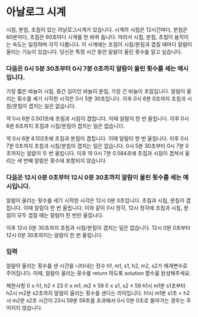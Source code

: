 # 아날로그 시계

시침, 분침, 초침이 있는 아날로그시계가 있습니다. 시계의 시침은 12시간마다, 분침은 60분마다, 초침은 60초마다 시계를 한 바퀴 돕니다. 따라서 시침, 분침, 초침이 움직이는 속도는 일정하며 각각 다릅니다. 이 시계에는 초침이 시침/분침과 겹칠 때마다 알람이 울리는 기능이 있습니다. 당신은 특정 시간 동안 알람이 울린 횟수를 알고 싶습니다.

### 다음은 0시 5분 30초부터 0시 7분 0초까지 알람이 울린 횟수를 세는 예시입니다.

가장 짧은 바늘이 시침, 중간 길이인 바늘이 분침, 가장 긴 바늘이 초침입니다.
알람이 울리는 횟수를 세기 시작한 시각은 0시 5분 30초입니다.
이후 0시 6분 0초까지 초침과 시침/분침이 겹치는 일은 없습니다.

약 0시 6분 0.501초에 초침과 시침이 겹칩니다. 이때 알람이 한 번 울립니다.
이후 0시 6분 6초까지 초침과 시침/분침이 겹치는 일은 없습니다.

약 0시 6분 6.102초에 초침과 분침이 겹칩니다. 이때 알람이 한 번 울립니다.
이후 0시 7분 0초까지 초침과 시침/분침이 겹치는 일은 없습니다.
0시 5분 30초부터 0시 7분 0초까지는 알람이 두 번 울립니다. 이후 약 0시 7분 0.584초에 초침과 시침이 겹쳐서 울리는 세 번째 알람은 횟수에 포함되지 않습니다.

### 다음은 12시 0분 0초부터 12시 0분 30초까지 알람이 울린 횟수를 세는 예시입니다.

알람이 울리는 횟수를 세기 시작한 시각은 12시 0분 0초입니다.
초침과 시침, 분침이 겹칩니다. 이때 알람이 한 번 울립니다. 이와 같이 0시 정각, 12시 정각에 초침과 시침, 분침이 모두 겹칠 때는 알람이 한 번만 울립니다.

이후 12시 0분 30초까지 초침과 시침/분침이 겹치는 일은 없습니다.
12시 0분 0초부터 12시 0분 30초까지는 알람이 한 번 울립니다.

### 입력

알람이 울리는 횟수를 센 시간을 나타내는 정수 h1, m1, s1, h2, m2, s2가 매개변수로 주어집니다. 이때, 알람이 울리는 횟수를 return 하도록 solution 함수를 완성해주세요.

제한사항
0 ≤ h1, h2 ≤ 23
0 ≤ m1, m2 ≤ 59
0 ≤ s1, s2 ≤ 59
h1시 m1분 s1초부터 h2시 m2분 s2초까지 알람이 울리는 횟수를 센다는 의미입니다.
h1시 m1분 s1초 < h2시 m2분 s2초
시간이 23시 59분 59초를 초과해서 0시 0분 0초로 돌아가는 경우는 주어지지 않습니다.
